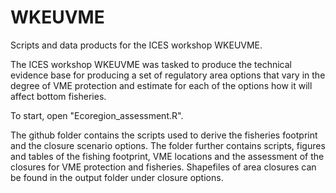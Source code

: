 # WKEUVME
Scripts and data products for the ICES workshop WKEUVME.  

The ICES workshop WKEUVME was tasked to produce the technical evidence base for producing a set of regulatory area options that vary in the degree of VME protection and estimate for each of the options how it will affect bottom fisheries.

To start, open "Ecoregion_assessment.R". 

The github folder contains the scripts used to derive the fisheries footprint and the closure scenario options. The folder further contains scripts, figures and tables of the fishing footprint, VME locations and the assessment of the closures for VME protection and fisheries. Shapefiles of area closures can be found in the output folder under closure options.     
